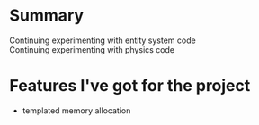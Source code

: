 # Summary
Continuing experimenting with entity system code  
Continuing experimenting with physics code  

# Features I've got for the project
* templated memory allocation
